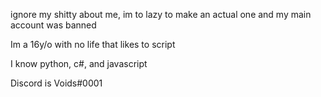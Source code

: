 ignore my shitty about me, im to lazy to make an actual one and my main account was banned


Im a 16y/o with no life that likes to script


I know python, c#, and javascript


Discord is Voids#0001
